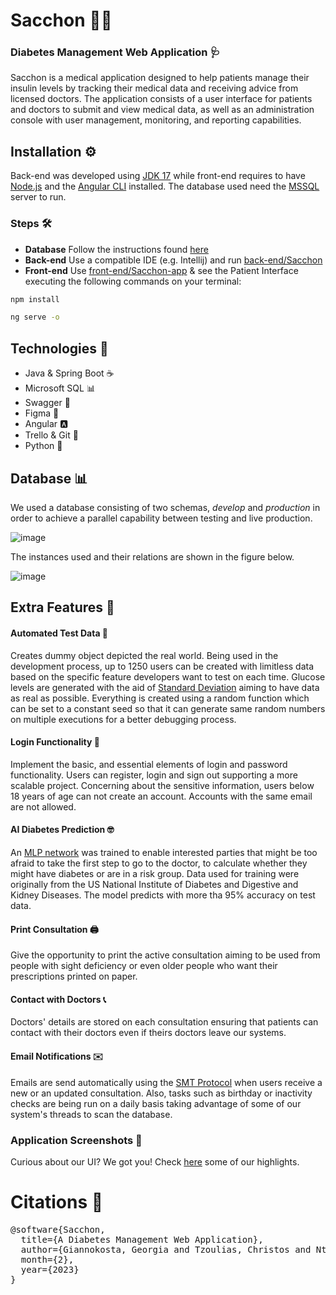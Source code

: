 # Sacchon 👩‍⚕️

### Diabetes Management Web Application 🩺

Sacchon is a medical application designed to help patients manage their insulin levels by tracking their medical data and receiving advice from licensed doctors. The application consists of a user interface for patients and doctors to submit and view medical data, as well as an administration console with user management, monitoring, and reporting capabilities.
    
##  Installation ⚙️

Back-end was developed using [JDK 17](https://www.oracle.com/java/technologies/javase/jdk17-archive-downloads.html) while front-end requires to have [Node.js](https://nodejs.org/en/download/) and the [Angular CLI](https://angular.io/cli) installed. The database used need the [MSSQL](https://www.microsoft.com/en-us/sql-server/sql-server-downloads) server to run. 

### Steps 🛠️
* **Database** Follow the instructions found [here](https://github.com/codehub-learn/MS-SQL-Server-)
* **Back-end** Use a compatible IDE (e.g. Intellij) and run [back-end/Sacchon](https://github.com/ntagky/Sacchon/tree/main/back-end/Sacchon)
* **Front-end** Use [front-end/Sacchon-app](https://github.com/ntagky/Sacchon/tree/main/front-end/Sacchon-app) & see the Patient Interface executing the following commands on your terminal:
```bash
npm install

ng serve -o
``` 

## Technologies 🚀

* Java & Spring Boot ☕
* Microsoft SQL 📊
* Swagger 📖
* Figma 🎨
* Angular 🅰️
* Trello & Git 📑
* Python 🐍

## Database 📊

We used a database consisting of two schemas, *develop* and *production* in order to achieve a parallel capability between testing and live production. 

![image](https://drive.google.com/uc?export=view&id=1Jj4wz4KlL8p0kRNkdlWDg6F3UDbvQ5XP)

The instances used and their relations are shown in the figure below. 

![image](https://drive.google.com/uc?export=view&id=1iIChoIak3ldB4uql6km3FNiNZftXq5ni)

## Extra Features 🌟

#### Automated Test Data 🤖
Creates dummy object depicted the real world. Being used in the development process, up to 1250 users can be created with limitless data based on the specific feature developers want to test on each time. Glucose levels are generated with the aid of [Standard Deviation](https://en.wikipedia.org/wiki/Standard_deviation) aiming to have data as real as possible. Everything is created using a random function which can be set to a constant seed so that it can generate same random numbers on multiple executions for a better debugging process. 
#### Login Functionality 🔑
Implement the basic, and essential elements of login and password functionality. Users can register, login and sign out supporting a more scalable project. Concerning about the sensitive information, users below 18 years of age can not create an account. Accounts with the same email are not allowed.
#### AI Diabetes Prediction 🤓
An [MLP network](https://en.wikipedia.org/wiki/Multilayer_perceptron) was trained to enable interested parties that might be too afraid to take the first step to go to the doctor, to calculate whether they might have diabetes or are in a risk group. Data used for training were originally from the US National Institute of Diabetes and Digestive and Kidney Diseases. The model predicts with more tha 95% accuracy on test data.
#### Print Consultation 🖨️
Give the opportunity to print the active consultation aiming to be used from people with sight deficiency or even older people who want their prescriptions printed on paper. 
#### Contact with Doctors 📞
Doctors' details are stored on each consultation ensuring that patients can contact with their doctors even if theirs doctors leave our systems.
#### Email Notifications ✉️
Emails are send automatically using the [SMT Protocol](https://en.wikipedia.org/wiki/Simple_Mail_Transfer_Protocol) when users receive a new or an updated consultation. Also, tasks such as birthday or inactivity checks are being run on a daily basis taking advantage of some of our system's threads to scan the database.

### Application Screenshots 📸
Curious about our UI? We got you!
Check [here](https://github.com/ntagky/Sacchon/tree/main/front-end/README.md) some of our highlights. 

# Citations 🔗 

<pre>
@software{Sacchon,
  title={A Diabetes Management Web Application},
  author={Giannokosta, Georgia and Tzoulias, Christos and Ntagkonikos, Alexandros},
  month={2},
  year={2023}
}
</pre>

